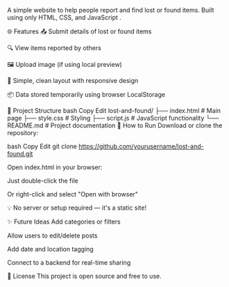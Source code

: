A simple website to help people report and find lost or found items. Built using only HTML, CSS, and JavaScript .

🌐 Features
📤 Submit details of lost or found items

🔍 View items reported by others

🖼️ Upload image (if using local preview)

📁 Simple, clean layout with responsive design

📦 Data stored temporarily using browser LocalStorage

📁 Project Structure
bash
Copy
Edit
lost-and-found/
├── index.html        # Main page
├── style.css         # Styling
├── script.js         # JavaScript functionality
└── README.md         # Project documentation
🚀 How to Run
Download or clone the repository:

bash
Copy
Edit
git clone https://github.com/yourusername/lost-and-found.git

Open index.html in your browser:

Just double-click the file

Or right-click and select "Open with browser"

💡 No server or setup required — it's a static site!

✨ Future Ideas
Add categories or filters

Allow users to edit/delete posts

Add date and location tagging

Connect to a backend for real-time sharing

📄 License
This project is open source and free to use.
